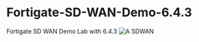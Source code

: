 # Fortigate-SD-WAN-Demo-6.4.3
Fortigate SD WAN Demo Lab with 6.4.3
![A SDWAN](https://user-images.githubusercontent.com/68915566/103356305-85f30b80-4aeb-11eb-93c0-26e0f1d37e39.PNG)
